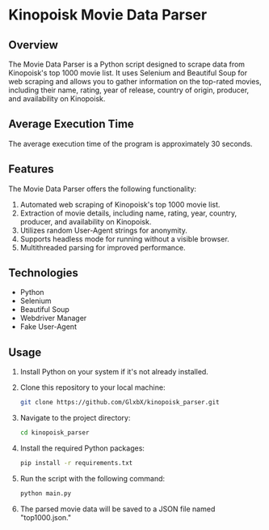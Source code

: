 # Kinopoisk Movie Data Parser

## Overview

The Movie Data Parser is a Python script designed to scrape data from Kinopoisk's top 1000 movie list. It uses Selenium and Beautiful Soup for web scraping and allows you to gather information on the top-rated movies, including their name, rating, year of release, country of origin, producer, and availability on Kinopoisk.

## Average Execution Time

The average execution time of the program is approximately 30 seconds.

## Features

The Movie Data Parser offers the following functionality:

1. Automated web scraping of Kinopoisk's top 1000 movie list.
2. Extraction of movie details, including name, rating, year, country, producer, and availability on Kinopoisk.
3. Utilizes random User-Agent strings for anonymity.
4. Supports headless mode for running without a visible browser.
5. Multithreaded parsing for improved performance.

## Technologies

- Python
- Selenium
- Beautiful Soup
- Webdriver Manager
- Fake User-Agent

## Usage

1. Install Python on your system if it's not already installed.

2. Clone this repository to your local machine:

   ```bash
   git clone https://github.com/GlxbX/kinopoisk_parser.git
   ```

3. Navigate to the project directory:

   ```bash
   cd kinopoisk_parser
   ```

4. Install the required Python packages:

   ```bash
   pip install -r requirements.txt
   ```

5. Run the script with the following command:

   ```bash
   python main.py
   ```

6. The parsed movie data will be saved to a JSON file named "top1000.json."
